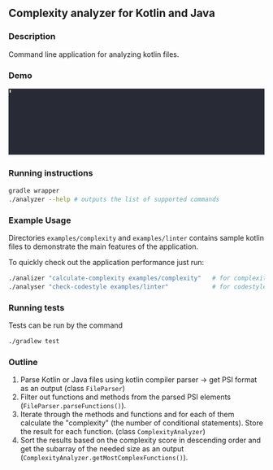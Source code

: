 ## Complexity analyzer for Kotlin and Java 
### Description
Command line application for analyzing kotlin files. 

### Demo
![](demo.gif)

### Running instructions
```bash
gradle wrapper
./analyzer --help # outputs the list of supported commands
```

### Example Usage
Directories `examples/complexity` and `examples/linter` contains sample kotlin files to demonstrate the main features of the application.

To quickly check out the application performance just run:
```bash
./analizer "calculate-complexity examples/complexity"   # for complexity analysis or
./analyser "check-codestyle examples/linter"            # for codestyle analysis
```

### Running tests
Tests can be run by the command
```bash
./gradlew test
```

### Outline
1. Parse Kotlin or Java files using kotlin compiler parser -> get PSI format as an output (class `FileParser`)
2. Filter out functions and methods from the parsed PSI elements (`FileParser.parseFunctions()`).
3. Iterate through the methods and functions and for each of them calculate the "complexity" (the number of conditional statements). Store the result for each function. (class `ComplexityAnalyzer`)
4. Sort the results based on the complexity score in descending order and get the subarray of the needed size as an output (`ComplexityAnalyzer.getMostComplexFunctions()`). 